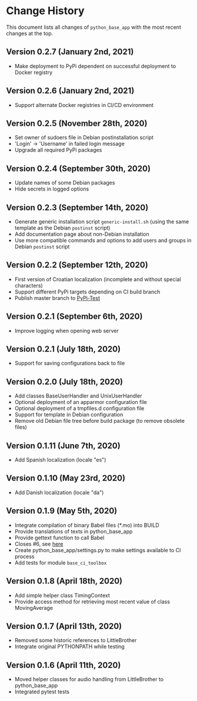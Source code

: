 # Change History 

This document lists all changes of `python_base_app` with the most recent changes at the top.

## Version 0.2.7 (January 2nd, 2021)

*   Make deployment to PyPi dependent on successful deployment to Docker registry  

## Version 0.2.6 (January 2nd, 2021)

*   Support alternate Docker registries in CI/CD environment

## Version 0.2.5 (November 28th, 2020)

*   Set owner of sudoers file in Debian postinstallation script
*   'Login' -> 'Username' in failed login message
*   Upgrade all required PyPi packages

## Version 0.2.4 (September 30th, 2020)

*   Update names of some Debian packages
*   Hide secrets in logged options

## Version 0.2.3 (September 14th, 2020)

*   Generate generic installation script `generic-install.sh` (using the same template as the Debian `postinst` script)
*   Add documentation page about non-Debian installation
*   Use more compatible commands and options to add users and groups in Debian `postinst` script

## Version 0.2.2 (September 12th, 2020)

*   First version of Croatian localization (incomplete and without special characters)
*   Support different PyPi targets depending on CI build branch 
*   Publish master branch to [PyPi-Test](https://test.pypi.org/)

## Version 0.2.1 (September 6th, 2020)

*   Improve logging when opening web server

## Version 0.2.1 (July 18th, 2020)

*   Support for saving configurations back to file

## Version 0.2.0 (July 18th, 2020)

*   Add classes BaseUserHandler and UnixUserHandler
*   Optional deployment of an apparmor configuration file
*   Optional deployment of a tmpfiles.d configuration file
*   Support for template in Debian configuration 
*   Remove old Debian file tree before build package (to remove obsolete files)

## Version 0.1.11 (June 7th, 2020)

*   Add Spanish localization (locale "es")

## Version 0.1.10 (May 23rd, 2020)

*   Add Danish localization (locale "da")

## Version 0.1.9 (May 5th, 2020)

*   Integrate compilation of binary Babel files (*.mo) into BUILD
*   Provide translations of texts in python_base_app 
*   Provide gettext function to call Babel
*   Closes #6, see [here](https://github.com/marcus67/python_base_app/issues/6)
*   Create python_base_app/settings.py to make settings available to CI process
*   Add tests for module `base_ci_toolbox`

## Version 0.1.8 (April 18th, 2020)

*   Add simple helper class TimingContext 
*   Provide access method for retrieving most recent value of class MovingAverage
 
## Version 0.1.7 (April 13th, 2020)

*   Removed some historic references to LittleBrother
*   Integrate original PYTHONPATH while testing 
 
## Version 0.1.6 (April 11th, 2020)

*   Moved helper classes for audio handling from LittleBrother to python_base_app
*   Integrated pytest tests
 